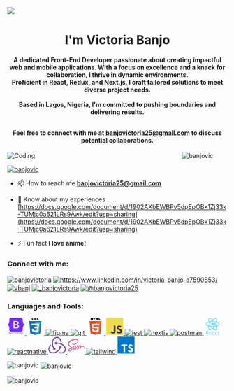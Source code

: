 <img src="https://user-images.githubusercontent.com/74038190/213910845-af37a709-8995-40d6-be59-724526e3c3d7.gif" width="900">
<h1 align="center">I'm Victoria Banjo</h1>
<h4 align="center">A dedicated Front-End Developer passionate about creating impactful web and mobile applications. With a focus on excellence and a knack for collaboration, I thrive in dynamic environments. <br/>Proficient in React, Redux, and Next.js, I craft tailored solutions to meet diverse project needs. <br/><br/>Based in Lagos, Nigeria, I'm committed to pushing boundaries and delivering results. <br/><br/>

Feel free to connect with me at banjovictoria25@gmail.com to discuss potential collaborations.</h3>
<img align="left" alt="Coding" src="https://user-images.githubusercontent.com/74038190/216644497-1951db19-8f3d-4e44-ac08-8e9d7e0d94a7.gif" width="400">


<p align="left"> <img src="https://komarev.com/ghpvc/?username=banjovic&label=Profile%20views&color=0e75b6&style=flat" alt="banjovic" /> </p>

<p align="left"> <a href="https://github.com/ryo-ma/github-profile-trophy"><img src="https://github-profile-trophy.vercel.app/?username=banjovic" alt="banjovic" /></a> </p>

- 📫 How to reach me **banjovictoria25@gmail.com**

- 📄 Know about my experiences [https://docs.google.com/document/d/1902AXbEWBPv5dpEpOBx1Zj33k-TUMjc0a621LRs9Awk/edit?usp=sharing](https://docs.google.com/document/d/1902AXbEWBPv5dpEpOBx1Zj33k-TUMjc0a621LRs9Awk/edit?usp=sharing)

- ⚡ Fun fact **I love anime!**

<h3 align="left">Connect with me:</h3>
<p align="left">
<a href="https://twitter.com/banjovictoria" target="blank"><img align="center" src="https://raw.githubusercontent.com/rahuldkjain/github-profile-readme-generator/master/src/images/icons/Social/twitter.svg" alt="banjovictoria" height="30" width="40" /></a>
<a href="https://www.linkedin.com/in/victoria-banjo-a7590853/" target="blank"><img align="center" src="https://raw.githubusercontent.com/rahuldkjain/github-profile-readme-generator/master/src/images/icons/Social/linked-in-alt.svg" alt="https://www.linkedin.com/in/victoria-banjo-a7590853/" height="30" width="40" /></a>
<a href="https://fb.com/vbanj" target="blank"><img align="center" src="https://raw.githubusercontent.com/rahuldkjain/github-profile-readme-generator/master/src/images/icons/Social/facebook.svg" alt="vbanj" height="30" width="40" /></a>
<a href="https://instagram.com/_banjovictoria" target="blank"><img align="center" src="https://raw.githubusercontent.com/rahuldkjain/github-profile-readme-generator/master/src/images/icons/Social/instagram.svg" alt="_banjovictoria" height="30" width="40" /></a>
<a href="https://medium.com/@banjovictoria25" target="blank"><img align="center" src="https://raw.githubusercontent.com/rahuldkjain/github-profile-readme-generator/master/src/images/icons/Social/medium.svg" alt="@banjovictoria25" height="30" width="40" /></a>
</p>

<h3 align="left">Languages and Tools:</h3>
<p align="left"> <a href="https://getbootstrap.com" target="_blank" rel="noreferrer"> <img src="https://raw.githubusercontent.com/devicons/devicon/master/icons/bootstrap/bootstrap-plain-wordmark.svg" alt="bootstrap" width="40" height="40"/> </a> <a href="https://www.w3schools.com/css/" target="_blank" rel="noreferrer"> <img src="https://raw.githubusercontent.com/devicons/devicon/master/icons/css3/css3-original-wordmark.svg" alt="css3" width="40" height="40"/> </a> <a href="https://www.figma.com/" target="_blank" rel="noreferrer"> <img src="https://www.vectorlogo.zone/logos/figma/figma-icon.svg" alt="figma" width="40" height="40"/> </a> <a href="https://git-scm.com/" target="_blank" rel="noreferrer"> <img src="https://www.vectorlogo.zone/logos/git-scm/git-scm-icon.svg" alt="git" width="40" height="40"/> </a> <a href="https://www.w3.org/html/" target="_blank" rel="noreferrer"> <img src="https://raw.githubusercontent.com/devicons/devicon/master/icons/html5/html5-original-wordmark.svg" alt="html5" width="40" height="40"/> </a> <a href="https://developer.mozilla.org/en-US/docs/Web/JavaScript" target="_blank" rel="noreferrer"> <img src="https://raw.githubusercontent.com/devicons/devicon/master/icons/javascript/javascript-original.svg" alt="javascript" width="40" height="40"/> </a> <a href="https://jestjs.io" target="_blank" rel="noreferrer"> <img src="https://www.vectorlogo.zone/logos/jestjsio/jestjsio-icon.svg" alt="jest" width="40" height="40"/> </a> <a href="https://nextjs.org/" target="_blank" rel="noreferrer"> <img src="https://cdn.worldvectorlogo.com/logos/nextjs-2.svg" alt="nextjs" width="40" height="40"/> </a> <a href="https://postman.com" target="_blank" rel="noreferrer"> <img src="https://www.vectorlogo.zone/logos/getpostman/getpostman-icon.svg" alt="postman" width="40" height="40"/> </a> <a href="https://reactjs.org/" target="_blank" rel="noreferrer"> <img src="https://raw.githubusercontent.com/devicons/devicon/master/icons/react/react-original-wordmark.svg" alt="react" width="40" height="40"/> </a> <a href="https://reactnative.dev/" target="_blank" rel="noreferrer"> <img src="https://reactnative.dev/img/header_logo.svg" alt="reactnative" width="40" height="40"/> </a> <a href="https://redux.js.org" target="_blank" rel="noreferrer"> <img src="https://raw.githubusercontent.com/devicons/devicon/master/icons/redux/redux-original.svg" alt="redux" width="40" height="40"/> </a> <a href="https://sass-lang.com" target="_blank" rel="noreferrer"> <img src="https://raw.githubusercontent.com/devicons/devicon/master/icons/sass/sass-original.svg" alt="sass" width="40" height="40"/> </a> <a href="https://tailwindcss.com/" target="_blank" rel="noreferrer"> <img src="https://www.vectorlogo.zone/logos/tailwindcss/tailwindcss-icon.svg" alt="tailwind" width="40" height="40"/> </a> <a href="https://www.typescriptlang.org/" target="_blank" rel="noreferrer"> <img src="https://raw.githubusercontent.com/devicons/devicon/master/icons/typescript/typescript-original.svg" alt="typescript" width="40" height="40"/> </a> </p>

<p><img align="left" src="https://github-readme-stats.vercel.app/api/top-langs?username=banjovic&show_icons=true&locale=en&layout=compact" alt="banjovic" /></p>

<p>&nbsp;<img align="center" src="https://github-readme-stats.vercel.app/api?username=banjovic&show_icons=true&locale=en" alt="banjovic" /></p>

<p><img align="center" src="https://github-readme-streak-stats.herokuapp.com/?user=banjovic&" alt="banjovic" /></p>
